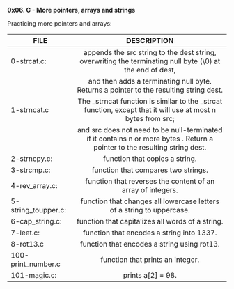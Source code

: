  **0x06. C - More pointers, arrays and strings**</br>

 Practicing more pointers and arrays:</br>

   |FILE                 | DESCRIPTION                                                                                                                      |
   | --------------------| :-------------------------------------------------------------------------------------------------------------------------------:|
   | 0-strcat.c:         | appends the src string to the dest string, overwriting the terminating null byte (\0) at the end of dest,                        |
   |                     | and then adds a terminating null byte. Returns a pointer to the resulting string dest.                                           |    
   | 1-strncat.c         | The _strncat function is similar to the _strcat function, except that it will use at most n bytes from src;                      |
   |                     | and src does not need to be null-terminated if it contains n or more bytes . Return a pointer to the resulting string dest.      |
   | 2-strncpy.c:        | function that copies a string.                                                                                                   |
   | 3-strcmp.c:         | function that compares two strings.                                                                                              |
   | 4-rev_array.c:      | function that reverses the content of an array of integers.                                                                      |
   | 5-string_toupper.c: | function that changes all lowercase letters of a string to uppercase.                                                            |
   | 6-cap_string.c:     | function that capitalizes all words of a string.                                                                                 |
   | 7-leet.c:           | function that encodes a string into 1337.                                                                                        |
   | 8-rot13.c           | function that encodes a string using rot13.                                                                                      |
   | 100-print_number.c  | function that prints an integer.                                                                                                 |
   | 101-magic.c:        | prints a[2] = 98.                                                                                                                |
